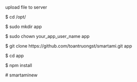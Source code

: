 upload file to server

<p>$ cd /opt/</p>
</p>$ sudo mkdir app</p>
</p>$ sudo chown your_app_user_name app</p>
<p>$ git clone  https://github.com/toantruongst/smartami.git app</p>
<p>$ cd app</p>
<p>$ npm install<p># smartaminew
